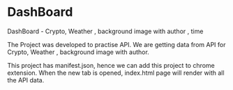 # DashBoard
DashBoard - Crypto, Weather , background image with author , time

The Project was developed to practise API. 
We are getting data from API for Crypto, Weather , background image with author.

This project has manifest.json, hence we can add this project to chrome extension. When the new tab is opened, index.html page will render with all the API data.
